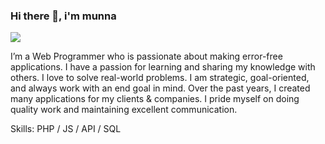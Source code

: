 ### Hi there 👋, i'm munna
![](https://scontent.fdac45-1.fna.fbcdn.net/v/t31.18172-8/1272440_556517041134280_902274338_o.jpg?_nc_cat=106&ccb=1-6&_nc_sid=e3f864&_nc_ohc=7agi1208WZkAX-AKe6J&_nc_ht=scontent.fdac45-1.fna&oh=00_AT-FroE4rsYVzRma3pSgj3eFurlbTHcNAR7ktQzsJ3APUw&oe=629F9FD9)

I’m a  Web Programmer who is passionate about making error-free applications. I have a passion for learning and sharing my knowledge with others. I love to solve real-world problems. I am strategic, goal-oriented, and always work with an end goal in mind. Over the past years, I created many applications for my clients & companies. I pride myself on doing quality work and maintaining excellent communication.

Skills: PHP / JS / API / SQL



